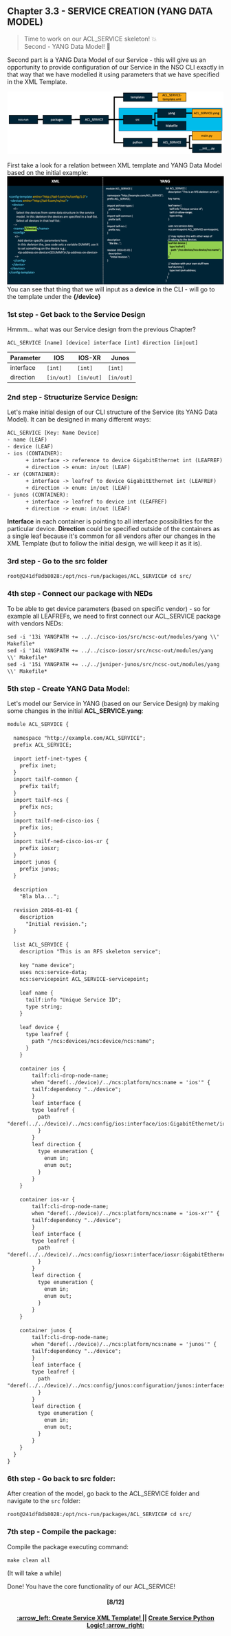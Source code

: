 ## Chapter 3.3 - SERVICE CREATION (YANG DATA MODEL)
> Time to work on our ACL_SERVICE skeleton! 💥 <br>
> Second - YANG Data Model! 👷

Second part is a YANG Data Model of our Service - this will give us an opportunity to provide configuration of our Service in the NSO CLI exactly in that way that we have modelled it using parameters that we have specified in the XML Template.

<img src="/readme/yang.png"></img>

First take a look for a relation between XML template and YANG Data Model based on the initial example:
<img src="/readme/yangxml.png"></img>
You can see that thing that we will input as a **device** in the CLI - will go to the template under the **{/device}**

### 1st step - Get back to the Service Design
Hmmm... what was our Service design from the previous Chapter?
```
ACL_SERVICE [name] [device] interface [int] direction [in|out]
```

Parameter | IOS  | IOS-XR | Junos
------------ | ------------- | ------------- | -------------
interface | `[int]` | `[int]` | `[int]`
direction | `[in/out]` | `[in/out]` | `[in/out]` 

### 2nd step - Structurize Service Design:
Let's make initial design of our CLI structure of the Service (its YANG Data Model). It can be designed in many different ways:
```
ACL_SERVICE [Key: Name Device]
- name (LEAF)
- device (LEAF)
- ios (CONTAINER):
      + interface -> reference to device GigabitEthernet int (LEAFREF)
      + direction -> enum: in/out (LEAF)
- xr (CONTAINER):
      + interface -> leafref to device GigabitEthernet int (LEAFREF)
      + direction -> enum: in/out (LEAF)
- junos (CONTAINER):
      + interface -> leafref to device int (LEAFREF)
      + direction -> enum: in/out (LEAF)
```
**Interface** in each container is pointing to all interface possibilities for the particular device.
**Direction** could be specified outside of the containers as a single leaf because it's common for all vendors after our changes in the XML Template (but to follow the initial design, we will keep it as it is).

### 3rd step - Go to the src folder
```
root@241df8db8028:/opt/ncs-run/packages/ACL_SERVICE# cd src/
```

### 4th step - Connect our package with NEDs
To be able to get device parameters (based on specific vendor) - so for example all LEAFREFs, we need to first connect our ACL_SERVICE package with vendors NEDs:
```
sed -i '13i YANGPATH += ../../cisco-ios/src/ncsc-out/modules/yang \\' Makefile*
sed -i '14i YANGPATH += ../../cisco-iosxr/src/ncsc-out/modules/yang \\' Makefile*
sed -i '15i YANGPATH += ../../juniper-junos/src/ncsc-out/modules/yang \\' Makefile*
```

### 5th step - Create YANG Data Model:
Let's model our Service in YANG (based on our Service Design) by making some changes in the initial **ACL_SERVICE.yang**:
```
module ACL_SERVICE {

  namespace "http://example.com/ACL_SERVICE";
  prefix ACL_SERVICE;

  import ietf-inet-types {
    prefix inet;
  }
  import tailf-common {
    prefix tailf;
  }
  import tailf-ncs {
    prefix ncs;
  }
  import tailf-ned-cisco-ios {
    prefix ios;
  }
  import tailf-ned-cisco-ios-xr {
    prefix iosxr;
  }
  import junos {
    prefix junos;
  }

  description
    "Bla bla...";

  revision 2016-01-01 {
    description
      "Initial revision.";
  }

  list ACL_SERVICE {
    description "This is an RFS skeleton service";

    key "name device";
    uses ncs:service-data;
    ncs:servicepoint ACL_SERVICE-servicepoint;

    leaf name {
      tailf:info "Unique Service ID";
      type string;
    }

    leaf device {
      type leafref {
        path "/ncs:devices/ncs:device/ncs:name";
      }
    }

    container ios {
        tailf:cli-drop-node-name;
        when "deref(../device)/../ncs:platform/ncs:name = 'ios'" {
        tailf:dependency "../device";
        }
        leaf interface {
        type leafref {
          path "deref(../../device)/../ncs:config/ios:interface/ios:GigabitEthernet/ios:name";
          }
        }
        leaf direction {
          type enumeration { 
            enum in; 
            enum out; 
          }
        }
    }

    container ios-xr {
        tailf:cli-drop-node-name;
        when "deref(../device)/../ncs:platform/ncs:name = 'ios-xr'" {
        tailf:dependency "../device";
        }
        leaf interface {
        type leafref {
          path "deref(../../device)/../ncs:config/iosxr:interface/iosxr:GigabitEthernet/iosxr:id";
          }
        }
        leaf direction {
          type enumeration { 
            enum in; 
            enum out; 
          }
        }
    }

    container junos {
        tailf:cli-drop-node-name;
        when "deref(../device)/../ncs:platform/ncs:name = 'junos'" {
        tailf:dependency "../device";
        }
        leaf interface {
        type leafref {
          path "deref(../../device)/../ncs:config/junos:configuration/junos:interfaces/junos:interface/junos:name";
          }
        }
        leaf direction {
          type enumeration { 
            enum in; 
            enum out; 
          }
        }
    }
  }
}
```

### 6th step - Go back to src folder:
After creation of the model, go back to the ACL_SERVICE folder and navigate to the `src` folder: 
```
root@241df8db8028:/opt/ncs-run/packages/ACL_SERVICE# cd src/
```

### 7th step - Compile the package:
Compile the package executing command:
```
make clean all
```
(It will take a while)

Done! You have the core functionality of our ACL_SERVICE!

<h4 align="center">[8/12]</h4>
<h4 align="center"> <a href="/readme/5a.md"> :arrow_left: Create Service XML Template! </a> || <a href="/readme/5c.md"> Create Service Python Logic! :arrow_right: </a> </h4>
